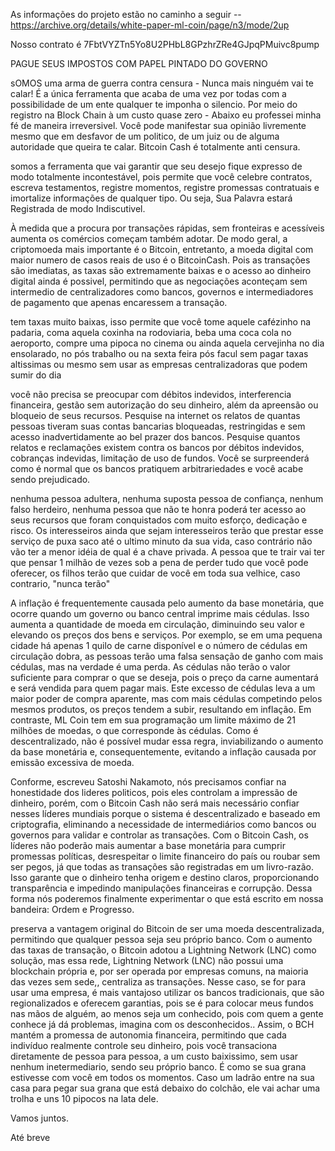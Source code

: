 As informações do projeto estão no caminho a seguir
--https://archive.org/details/white-paper-ml-coin/page/n3/mode/2up

Nosso contrato é
7FbtVYZTn5Yo8U2PHbL8GPzhrZRe4GJpqPMuivc8pump

PAGUE SEUS IMPOSTOS COM PAPEL PINTADO DO GOVERNO

sOMOS uma arma de guerra contra censura - Nunca mais ninguém vai te calar! É a única ferramenta que acaba de uma vez por todas com a possibilidade de um ente qualquer te imponha o silencio. Por meio do registro na Block Chain à um custo quase zero - Abaixo eu professei minha fé de maneira irreversivel. Você pode manifestar sua opinião livremente mesmo que em desfavor de um politico, de um juiz ou de alguma autoridade que queira te calar. Bitcoin Cash é totalmente anti censura.

somos a ferramenta que vai garantir que seu desejo fique expresso de modo totalmente incontestável, pois permite que você celebre contratos, escreva testamentos, registre momentos, registre promessas contratuais e imortalize informações de qualquer tipo.  Ou seja, Sua Palavra estará Registrada de modo Indiscutivel. 

À medida que a procura por transações rápidas, sem fronteiras e acessíveis aumenta os comércios começam também adotar. De modo geral, a criptomoeda mais importante é o Bitcoin, entretanto, a moeda digital com maior numero de casos reais de uso é o BitcoinCash. Pois as transações são imediatas, as taxas são extremamente baixas e o acesso ao dinheiro digital ainda é possivel, permitindo que as negociações aconteçam sem intermedio de centralizadores como bancos, governos e intermediadores de pagamento que apenas encaressem a transação.

tem taxas muito baixas, isso permite que você tome aquele cafézinho na padaria, coma aquela coxinha na rodoviaria, beba uma coca cola no aeroporto, compre uma pipoca no cinema ou ainda aquela cervejinha no dia ensolarado, no pós trabalho ou na sexta feira pós facul sem pagar taxas altissimas ou mesmo sem usar as empresas centralizadoras que podem sumir do dia 

você não precisa se preocupar com débitos indevidos, interferencia financeira, gestão sem autorização do seu dinheiro, além da apreensão ou bloqueio de seus recursos. Pesquise na internet os relatos de quantas pessoas tiveram suas contas bancarias bloqueadas, restringidas e sem acesso inadvertidamente ao bel prazer dos bancos. Pesquise quantos relatos e reclamações existem contra os bancos por débitos indevidos, cobranças indevidas, limitação de uso de fundos. Você se surpreenderá como é normal que os bancos pratiquem arbitrariedades e você acabe sendo prejudicado. 

nenhuma pessoa adultera, nenhuma suposta pessoa de confiança, nenhum falso herdeiro, nenhuma pessoa que não te honra poderá ter acesso ao seus recursos que foram conquistados com muito esforço, dedicação e risco. Os interesseiros ainda que sejam interesseiros terão que prestar esse serviço de puxa saco até o ultimo minuto da sua vida, caso contrário não vão ter a menor idéia de qual é a chave privada. A pessoa que te trair vai ter que pensar 1 milhão de vezes sob a pena de perder tudo que você pode oferecer, os filhos terão que cuidar de você em toda sua velhice, caso contrario, "nunca terão"

A inflação é frequentemente causada pelo aumento da base monetária, que ocorre quando um governo ou banco central imprime mais cédulas. Isso aumenta a quantidade de moeda em circulação, diminuindo seu valor e elevando os preços dos bens e serviços. Por exemplo, se em uma pequena cidade há apenas 1 quilo de carne disponível e o número de cédulas em circulação dobra, as pessoas terão uma falsa sensação de ganho com mais cédulas, mas na verdade é uma perda. As cédulas não terão o valor suficiente para comprar o que se deseja, pois o preço da carne aumentará e será vendida para quem pagar mais. Este excesso de cédulas leva a um maior poder de compra aparente, mas com mais cédulas competindo pelos mesmos produtos, os preços tendem a subir, resultando em inflação. Em contraste, ML Coin tem em sua programação um limite máximo de 21 milhões de moedas, o que corresponde às cédulas. Como é descentralizado, não é possível mudar essa regra, inviabilizando o aumento da base monetária e, consequentemente, evitando a inflação causada por emissão excessiva de moeda.

Conforme, escreveu Satoshi Nakamoto, nós precisamos confiar na honestidade dos lideres politicos, pois eles controlam a impressão de dinheiro, porém, com o Bitcoin Cash não será mais necessário confiar nesses líderes mundiais porque o sistema é descentralizado e baseado em criptografia, eliminando a necessidade de intermediários como bancos ou governos para validar e controlar as transações. Com o Bitcoin Cash, os líderes não poderão mais aumentar a base monetária para cumprir promessas políticas, desrespeitar o limite financeiro do país ou roubar sem ser pegos, já que todas as transações são registradas em um livro-razão. Isso garante que o dinheiro tenha origem e destino claros, proporcionando transparência e impedindo manipulações financeiras e corrupção. Dessa forma nós poderemos finalmente experimentar o que está escrito em nossa bandeira: Ordem e Progresso.

preserva a vantagem original do Bitcoin de ser uma moeda descentralizada, permitindo que qualquer pessoa seja seu próprio banco. Com o aumento das taxas de transação, o Bitcoin adotou a Lightning Network (LNC) como solução, mas essa rede, Lightning Network (LNC) não possui uma blockchain própria e, por ser operada por empresas comuns, na maioria das vezes sem sede,, centraliza as transações. Nesse caso, se for para usar uma empresa, é mais vantajoso utilizar os bancos tradicionais, que são regionalizados e oferecem garantias, pois se é para colocar meus fundos nas mãos de alguém, ao menos seja um conhecido, pois com quem a gente conhece já dá problemas, imagina com os desconhecidos.. Assim, o BCH mantém a promessa de autonomia financeira, permitindo que cada indivíduo realmente controle seu dinheiro, pois você transaciona diretamente de pessoa para pessoa, a um custo baixissimo, sem usar nenhum inetermediario, sendo seu próprio banco. É como se sua grana estivesse com você em todos os momentos. Caso um  ladrão entre na sua casa para pegar sua grana que está debaixo do colchão, ele vai achar uma trolha e uns 10  pipocos na lata dele.

Vamos juntos.

Até breve

